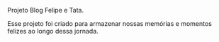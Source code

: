 Projeto Blog Felipe e Tata.

Esse projeto foi criado para armazenar nossas memórias e momentos felizes ao longo dessa jornada.

